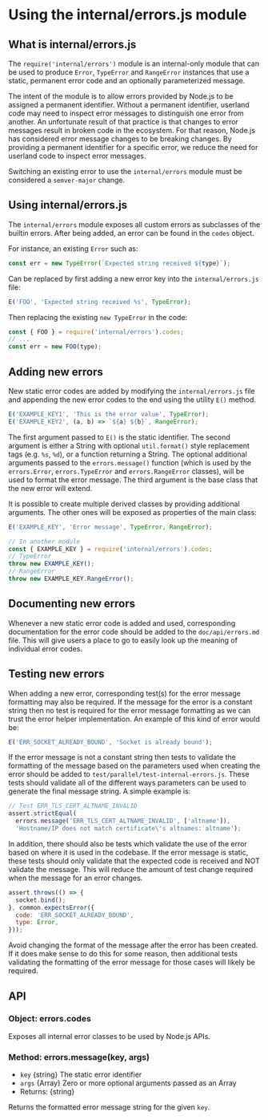 # Using the internal/errors.js module

## What is internal/errors.js

The `require('internal/errors')` module is an internal-only module that can be
used to produce `Error`, `TypeError` and `RangeError` instances that use a
static, permanent error code and an optionally parameterized message.

The intent of the module is to allow errors provided by Node.js to be assigned a
permanent identifier. Without a permanent identifier, userland code may need to
inspect error messages to distinguish one error from another. An unfortunate
result of that practice is that changes to error messages result in broken code
in the ecosystem. For that reason, Node.js has considered error message changes
to be breaking changes. By providing a permanent identifier for a specific
error, we reduce the need for userland code to inspect error messages.

Switching an existing error to use the `internal/errors` module must be
considered a `semver-major` change.

## Using internal/errors.js

The `internal/errors` module exposes all custom errors as subclasses of the
builtin errors. After being added, an error can be found in the `codes` object.

For instance, an existing `Error` such as:

```js
const err = new TypeError(`Expected string received ${type}`);
```

Can be replaced by first adding a new error key into the `internal/errors.js`
file:

```js
E('FOO', 'Expected string received %s', TypeError);
```

Then replacing the existing `new TypeError` in the code:

```js
const { FOO } = require('internal/errors').codes;
// ...
const err = new FOO(type);
```

## Adding new errors

New static error codes are added by modifying the `internal/errors.js` file
and appending the new error codes to the end using the utility `E()` method.

```js
E('EXAMPLE_KEY1', 'This is the error value', TypeError);
E('EXAMPLE_KEY2', (a, b) => `${a} ${b}`, RangeError);
```

The first argument passed to `E()` is the static identifier. The second
argument is either a String with optional `util.format()` style replacement
tags (e.g. `%s`, `%d`), or a function returning a String. The optional
additional arguments passed to the `errors.message()` function (which is
used by the `errors.Error`, `errors.TypeError` and `errors.RangeError` classes),
will be used to format the error message. The third argument is the base class
that the new error will extend.

It is possible to create multiple derived
classes by providing additional arguments. The other ones will be exposed as
properties of the main class:

<!-- eslint-disable no-unreachable -->

```js
E('EXAMPLE_KEY', 'Error message', TypeError, RangeError);

// In another module
const { EXAMPLE_KEY } = require('internal/errors').codes;
// TypeError
throw new EXAMPLE_KEY();
// RangeError
throw new EXAMPLE_KEY.RangeError();
```

## Documenting new errors

Whenever a new static error code is added and used, corresponding documentation
for the error code should be added to the `doc/api/errors.md` file. This will
give users a place to go to easily look up the meaning of individual error
codes.

## Testing new errors

When adding a new error, corresponding test(s) for the error message
formatting may also be required. If the message for the error is a
constant string then no test is required for the error message formatting
as we can trust the error helper implementation. An example of this kind of
error would be:

```js
E('ERR_SOCKET_ALREADY_BOUND', 'Socket is already bound');
```

If the error message is not a constant string then tests to validate
the formatting of the message based on the parameters used when
creating the error should be added to
`test/parallel/test-internal-errors.js`.  These tests should validate
all of the different ways parameters can be used to generate the final
message string. A simple example is:

```js
// Test ERR_TLS_CERT_ALTNAME_INVALID
assert.strictEqual(
  errors.message('ERR_TLS_CERT_ALTNAME_INVALID', ['altname']),
  'Hostname/IP does not match certificate\'s altnames: altname');
```

In addition, there should also be tests which validate the use of the
error based on where it is used in the codebase.  If the error message is
static, these tests should only validate that the expected code is received
and NOT validate the message.  This will reduce the amount of test change
required when the message for an error changes.

```js
assert.throws(() => {
  socket.bind();
}, common.expectsError({
  code: 'ERR_SOCKET_ALREADY_BOUND',
  type: Error,
}));
```

Avoid changing the format of the message after the error has been created.
If it does make sense to do this for some reason, then additional tests
validating the formatting of the error message for those cases will
likely be required.

## API

### Object: errors.codes

Exposes all internal error classes to be used by Node.js APIs.

### Method: errors.message(key, args)

* `key` {string} The static error identifier
* `args` {Array} Zero or more optional arguments passed as an Array
* Returns: {string}

Returns the formatted error message string for the given `key`.
